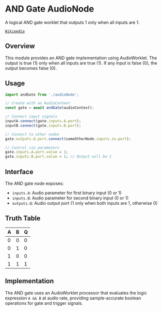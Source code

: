 # AND Gate AudioNode

A logical AND gate worklet that outputs 1 only when all inputs are 1.

[`Wikipedia`](https://en.wikipedia.org/wiki/AND_gate) 

## Overview

This module provides an AND gate implementation using AudioWorklet. The output is true (1) only when all inputs are true (1). If any input is false (0), the output becomes false (0).

## Usage

```typescript
import andGate from './audioNode';

// Create with an AudioContext
const gate = await andGate(audioContext);

// Connect input signals
inputA.connect(gate.inputs.A.port);
inputB.connect(gate.inputs.B.port);

// Connect to other nodes
gate.outputs.Q.port.connect(someOtherNode.inputs.in.port);

// Control via parameters
gate.inputs.A.port.value = 1;
gate.inputs.B.port.value = 1; // Output will be 1
```

## Interface

The AND gate node exposes:

- `inputs.A`: Audio parameter for first binary input (0 or 1)
- `inputs.B`: Audio parameter for second binary input (0 or 1)
- `outputs.Q`: Audio output port (1 only when both inputs are 1, otherwise 0)

## Truth Table

| A | B | Q |
|---|---|---|
| 0 | 0 | 0 |
| 0 | 1 | 0 |
| 1 | 0 | 0 |
| 1 | 1 | 1 |

## Implementation

The AND gate uses an AudioWorklet processor that evaluates the logic expression `A && B` at audio rate, providing sample-accurate boolean operations for gate and trigger signals.
